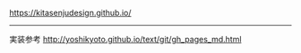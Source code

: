 https://kitasenjudesign.github.io/

---

実装参考
http://yoshikyoto.github.io/text/git/gh_pages_md.html
